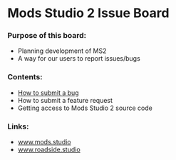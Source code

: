 # Mods Studio 2 Issue Board


### Purpose of this board:
* Planning development of MS2
* A way for our users to report issues/bugs

### Contents:
* [How to submit a bug](https://github.com/WerewolfCustoms/ModsStudio2IssueBoard/wiki/How-to-submit-a-bug)
* How to submit a feature request
* Getting access to Mods Studio 2 source code

### Links:
* www.mods.studio
* www.roadside.studio
